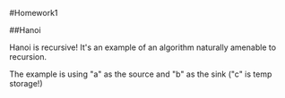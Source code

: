 #Homework1

##Hanoi

Hanoi is recursive!
It's an example of an algorithm naturally amenable to recursion.

The example is using "a" as the source and "b" as the sink ("c" is temp storage!)


